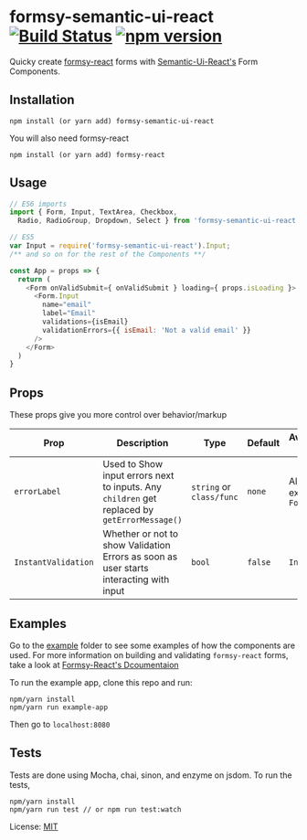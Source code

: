 # formsy-semantic-ui-react [![Build Status](https://travis-ci.org/zabute/formsy-semantic-ui-react.svg?branch=master)](https://travis-ci.org/zabute/formsy-semantic-ui-react) [![npm version](https://badge.fury.io/js/formsy-semantic-ui-react.svg)](https://badge.fury.io/js/formsy-semantic-ui-react)


Quicky create  [formsy-react](https://github.com/christianalfoni/formsy-react) forms with [Semantic-Ui-React's](https://github.com/Semantic-Org/Semantic-UI-React) Form Components.

## Installation

```
npm install (or yarn add) formsy-semantic-ui-react
```

You will also need formsy-react

```
npm install (or yarn add) formsy-react
```

## Usage
```js
// ES6 imports
import { Form, Input, TextArea, Checkbox,
  Radio, RadioGroup, Dropdown, Select } from 'formsy-semantic-ui-react';

// ES5
var Input = require('formsy-semantic-ui-react').Input;
/** and so on for the rest of the Components **/

const App = props => {
  return (
    <Form onValidSubmit={ onValidSubmit } loading={ props.isLoading }>
      <Form.Input
        name="email"
        label="Email"
        validations={isEmail}
        validationErrors={{ isEmail: 'Not a valid email' }}
      />
    </Form>
  )
}
```

## Props
These props give you more control over behavior/markup

| Prop | Description | Type | Default | Available on | Required |
| ------ | ----------- | ------ | ------ | ------ | ------ |
| ```errorLabel```| Used to Show input errors next to inputs. Any ```children``` get replaced by ```getErrorMessage()```  | ```string``` or ```class/func``` | ``none`` | All except ```Form``` | No
| ```InstantValidation```   | Whether or not to show Validation Errors as soon as user starts interacting with input | ```bool```| ```false```| ```Input``` | No

## Examples
Go to the [example](/example) folder to see some examples of how the components are used.
For more information on building and validating ```formsy-react``` forms, take a look at [Formsy-React's Dcoumentaion](https://github.com/christianalfoni/formsy-react/blob/master/API.md)

To run the example app, clone this repo and run:
```
npm/yarn install
npm/yarn run example-app
```
Then go to ```localhost:8080```

## Tests
Tests are done using Mocha, chai, sinon, and enzyme on jsdom.
To run the tests,
```
npm/yarn install
npm/yarn run test // or npm run test:watch
```

License: [MIT](/LICENSE)
